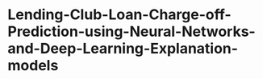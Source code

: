# Lending-Club-Loan-Charge-off-Prediction-using-Neural-Networks-and-Deep-Learning-Explanation-models